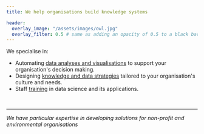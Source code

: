 ```yaml
---
title: We help organisations build knowledge systems

header:
  overlay_image: "/assets/images/owl.jpg"
  overlay_filter: 0.5 # same as adding an opacity of 0.5 to a black background
---
```


We specialise in:

- Automating [data analyses and visualisations](analysis_visualisation.md) to support your organisation's decision making.
- Designing [knowledge and data strategies](knowledge.md) tailored to your organisation's culture and needs.
- Staff [training](training.md) in data science and its applications.



<br/>

----

*We have particular expertise in developing solutions for non-profit and environmental organisations*





